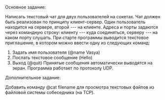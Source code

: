 Основное задание:

Написать текстовый чат для двух пользователей на сокетах. Чат должен быть реализован по принципу клиент-сервер. Один пользователь находится на сервере, второй --- на клиенте. Адреса и порты задаются через командную строку: клиенту --- куда соединяться, серверу --- на каком порту слушать. При старте программы выводится текстовое приглашение, в котором можно ввести одну из следующих команд:
1.	Задать имя пользователя (@name Vasya)
2.	Послать текстовое сообщение (Hello)
3.	Выход (@quit)
Принятые сообщения автоматически выводятся на экран. Программа работает по протоколу UDP.

Дополнительное задание:

Добавить команду @cat filename для просмотра текстовых файлов из файловой системы собеседника (на TCP).
